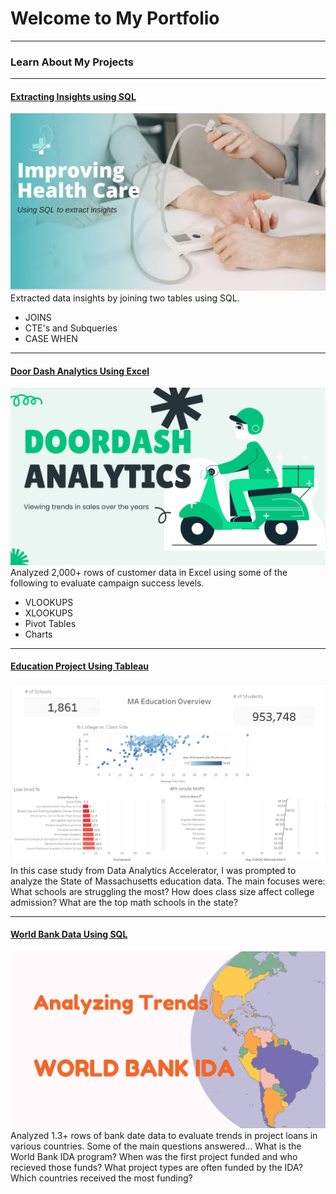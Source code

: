 # Welcome to My Portfolio

---

### Learn About My Projects
---
#### [Extracting Insights using SQL](https://www.linkedin.com/pulse/extrating-insights-hospital-data-jazmin-hernandez-ms--1l1oc/?trackingId=J%2FrtxIGfQQGmLtTArjiJZA%3D%3D)
[<img src="images/Improving Health Care.jpg?raw=true"/>]([https://www.linkedin.com/pulse/extrating-insights-hospital-data-jazmin-hernandez-ms--1l1oc/?trackingId=J%2FrtxIGfQQGmLtTArjiJZA%3D%3D])
Extracted data insights by joining two tables using SQL. 
- JOINS
- CTE's and Subqueries
- CASE WHEN

- ---
#### [Door Dash Analytics Using Excel](https://www.linkedin.com/pulse/analyzing-trends-doordash-sales-jazmin-hernandez-ms--ljx0c/?trackingId=WvKMDucwS2GCu7mTcAyUPg%3D%3D)
[<img src="images/service.png?raw=true"/>]([https://www.linkedin.com/pulse/analyzing-trends-doordash-sales-jazmin-hernandez-ms--ljx0c/?trackingId=WvKMDucwS2GCu7mTcAyUPg%3D%3D])
Analyzed 2,000+ rows of customer data in Excel using some of the following to evaluate campaign success levels. 
- VLOOKUPS
- XLOOKUPS
- Pivot Tables
- Charts 

---
#### [Education Project Using Tableau](https://www.loom.com/share/02a9435ee5584878b57deaa4c9c137d2?sid=36b779d3-8bb3-452a-9008-dc4253a0aaee)
[<img src="images/Tableau Project.png?raw=true"/>](https://www.loom.com/share/02a9435ee5584878b57deaa4c9c137d2?sid=36b779d3-8bb3-452a-9008-dc4253a0aaee)
In this case study from Data Analytics Accelerator, I was prompted to analyze the State of Massachusetts education data. The main focuses were:
What schools are struggling the most?
How does class size affect college admission?
What are the top math schools in the state? 

---
#### [World Bank Data Using SQL](https://www.linkedin.com/feed/update/urn:li:activity:7217646616185380864/)
[<img src="images/travel the world (1).png?raw=true"/>](https://www.linkedin.com/feed/update/urn:li:activity:7217646616185380864/)
Analyzed 1.3+ rows of bank date data to evaluate trends in project loans in various countries. Some of the main questions answered...
What is the World Bank IDA program? 
When was the first project funded and who recieved those funds? 
What project types are often funded by the IDA? 
Which countries received the most funding? 




